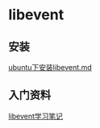 # libevent

## 安装

[ubuntu下安装libevent.md](https://github.com/niu0217/libevent/blob/main/Documents/ubuntu下安装libevent.md)

## 入门资料

[libevent学习笔记](https://blog.gmem.cc/libevent-study-note)
